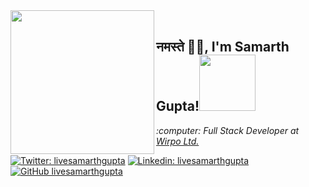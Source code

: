 <img align='left' src="https://i.imgur.com/ICVXzvW.png" width="230">
</br>

<h2>नमस्ते 🙏🏻, I'm Samarth Gupta!<img src="https://media.giphy.com/media/jnP0GEYlnkOxA1eOEo/giphy.gif" width="90"> </h2>

<p>
<em>
<span>:computer: Full Stack Developer at <a href="https://www.wipro.com/en-IN/">Wirpo Ltd.</a></span>
  </em>
</p>

[![Twitter: livesamarthgupta](https://img.shields.io/twitter/follow/d_sarcastic_one?style=social&label=follow)](https://twitter.com/d_sarcastic_one)   [![Linkedin: livesamarthgupta](https://img.shields.io/badge/-follow-blue?style=flat-round&logo=Linkedin&logoColor=white&link=https://www.linkedin.com/in/livesamarthgupta/)](https://www.linkedin.com/in/livesamarthgupta/)      [![GitHub livesamarthgupta](https://img.shields.io/github/followers/livesamarthgupta?label=follow&style=social)](https://github.com/livesamarthgupta)
